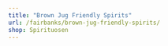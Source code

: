 ```yaml
---
title: "Brown Jug Friendly Spirits"
url: /fairbanks/brown-jug-friendly-spirits/
shop: Spirituosen
---
```

